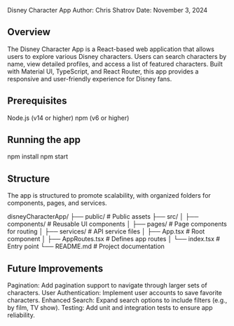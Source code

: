 Disney Character App
Author: Chris Shatrov
Date: November 3, 2024

## Overview

The Disney Character App is a React-based web application that allows users to explore various Disney characters. Users can search characters by name, view detailed profiles, and access a list of featured characters. Built with Material UI, TypeScript, and React Router, this app provides a responsive and user-friendly experience for Disney fans.

## Prerequisites

Node.js (v14 or higher)
npm (v6 or higher)

## Running the app

npm install
npm start

## Structure

The app is structured to promote scalability, with organized folders for components, pages, and services.

disneyCharacterApp/
├── public/ # Public assets
├── src/
│ ├── components/ # Reusable UI components
│ ├── pages/ # Page components for routing
│ ├── services/ # API service files
│ ├── App.tsx # Root component
│ ├── AppRoutes.tsx # Defines app routes
│ └── index.tsx # Entry point
└── README.md # Project documentation

## Future Improvements

Pagination: Add pagination support to navigate through larger sets of characters.
User Authentication: Implement user accounts to save favorite characters.
Enhanced Search: Expand search options to include filters (e.g., by film, TV show).
Testing: Add unit and integration tests to ensure app reliability.
